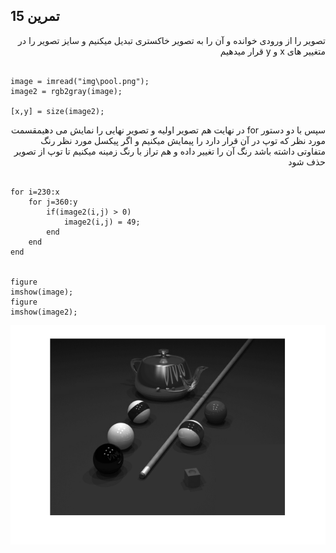 ## تمرین 15
<div dir='rtl'>
  تصویر را از ورودی خوانده و آن را به تصویر خاکستری تبدیل میکنیم و سایز تصویر را در متغییر های x  و y قرار میدهیم
</div>
</br>

```
image = imread("img\pool.png");
image2 = rgb2gray(image);

[x,y] = size(image2);

```
<div dir='rtl'>
  سپس با دو دستور for  در نهایت هم تصویر اولیه و تصویر نهایی را نمایش می دهیمقسمت مورد نظر که توپ در آن قرار دارد را پیمایش میکنیم و اگر پیکسل مورد نظر رنگ متفاوتی داشته باشد رنگ آن را تغییر داده و هم تراز با رنگ زمینه میکنیم تا توپ از تصویر حذف شود 
</div>
</br>

```
for i=230:x
    for j=360:y
        if(image2(i,j) > 0)
            image2(i,j) = 49;
        end
    end
end


figure
imshow(image);
figure
imshow(image2);
```

![](p15.png)
